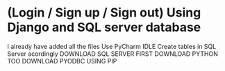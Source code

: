 # (Login / Sign up / Sign out) Using Django and SQL server database
I already have added all the files 
Use PyCharm IDLE
Create tables in SQL Server acordingly
DOWNLOAD SQL SERVER FIRST
DOWNLOAD PYTHON TOO
DOWNLOAD PYODBC USING PIP 


